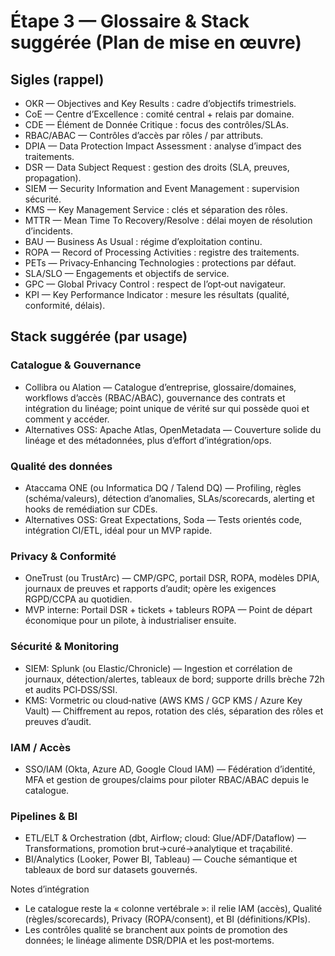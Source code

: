# Étape 3 — Glossaire & Stack suggérée (Plan de mise en œuvre)

## Sigles (rappel)
- OKR — Objectives and Key Results : cadre d’objectifs trimestriels.
- CoE — Centre d’Excellence : comité central + relais par domaine.
- CDE — Élément de Donnée Critique : focus des contrôles/SLAs.
- RBAC/ABAC — Contrôles d’accès par rôles / par attributs.
- DPIA — Data Protection Impact Assessment : analyse d’impact des traitements.
- DSR — Data Subject Request : gestion des droits (SLA, preuves, propagation).
- SIEM — Security Information and Event Management : supervision sécurité.
- KMS — Key Management Service : clés et séparation des rôles.
- MTTR — Mean Time To Recovery/Resolve : délai moyen de résolution d’incidents.
- BAU — Business As Usual : régime d’exploitation continu.
- ROPA — Record of Processing Activities : registre des traitements.
- PETs — Privacy‑Enhancing Technologies : protections par défaut.
- SLA/SLO — Engagements et objectifs de service.
- GPC — Global Privacy Control : respect de l’opt‑out navigateur.
- KPI — Key Performance Indicator : mesure les résultats (qualité, conformité, délais).

## Stack suggérée (par usage)

### Catalogue & Gouvernance
- Collibra ou Alation — Catalogue d’entreprise, glossaire/domaines, workflows d’accès (RBAC/ABAC), gouvernance des contrats et intégration du linéage; point unique de vérité sur qui possède quoi et comment y accéder.
- Alternatives OSS: Apache Atlas, OpenMetadata — Couverture solide du linéage et des métadonnées, plus d’effort d’intégration/ops.

### Qualité des données
- Ataccama ONE (ou Informatica DQ / Talend DQ) — Profiling, règles (schéma/valeurs), détection d’anomalies, SLAs/scorecards, alerting et hooks de remédiation sur CDEs.
- Alternatives OSS: Great Expectations, Soda — Tests orientés code, intégration CI/ETL, idéal pour un MVP rapide.

### Privacy & Conformité
- OneTrust (ou TrustArc) — CMP/GPC, portail DSR, ROPA, modèles DPIA, journaux de preuves et rapports d’audit; opère les exigences RGPD/CCPA au quotidien.
- MVP interne: Portail DSR + tickets + tableurs ROPA — Point de départ économique pour un pilote, à industrialiser ensuite.

### Sécurité & Monitoring
- SIEM: Splunk (ou Elastic/Chronicle) — Ingestion et corrélation de journaux, détection/alertes, tableaux de bord; supporte drills brèche 72h et audits PCI‑DSS/SSI.
- KMS: Vormetric ou cloud‑native (AWS KMS / GCP KMS / Azure Key Vault) — Chiffrement au repos, rotation des clés, séparation des rôles et preuves d’audit.

### IAM / Accès
- SSO/IAM (Okta, Azure AD, Google Cloud IAM) — Fédération d’identité, MFA et gestion de groupes/claims pour piloter RBAC/ABAC depuis le catalogue.

### Pipelines & BI
- ETL/ELT & Orchestration (dbt, Airflow; cloud: Glue/ADF/Dataflow) — Transformations, promotion brut→curé→analytique et traçabilité.
- BI/Analytics (Looker, Power BI, Tableau) — Couche sémantique et tableaux de bord sur datasets gouvernés.

Notes d’intégration
- Le catalogue reste la « colonne vertébrale »: il relie IAM (accès), Qualité (règles/scorecards), Privacy (ROPA/consent), et BI (définitions/KPIs).
- Les contrôles qualité se branchent aux points de promotion des données; le linéage alimente DSR/DPIA et les post‑mortems.
